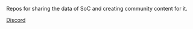 Repos for sharing the data of SoC and creating community content for it.

[Discord](https://discord.gg/rv6TpPuYBP)
